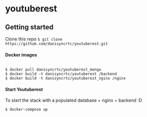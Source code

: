 # youtuberest

## Getting started
Clone this repo
`$ git clone https://github.com/danisyncrtc/youtuberest.git`

#### Docker images
```

$ docker pull danisyncrtc/youtuberest_mongo
$ docker build -t danisyncrtc/youtuberest /backend
$ docker build -t danisyncrtc/youtuberest_nginx /nginx
```

#### Start Youtuberest
To start the stack with a populated database + nginx + backend :D
```
$ docker-compose up
```
